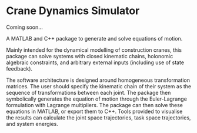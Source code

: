 # Crane Dynamics Simulator
Coming soon...

A MATLAB and C++ package to generate and solve equations of motion.

Mainly intended for the dynamical modelling of construction cranes, this package can solve systems with closed kinematic chains, holonomic algebraic constraints, and arbitrary external inputs (including use of state feedback).

The software architecture is designed around homogeneous transformation matrices. The user should specify the kinematic chain of their system as the sequence of transformations between each joint. The package then symbolically generates the equation of motion through the Euler-Lagrange formulation with Lagrange multipliers. The package can then solve these equations in MATLAB, or export them to C++. Tools provided to visualise the results can calculate the joint space trajectories, task space trajectories, and system energies.

